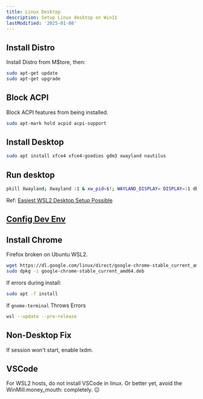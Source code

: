 ```yaml
---
title: Linux Desktop
description: Setup Linux desktop on Win11
lastModified: '2025-01-08'
---
```


## Install Distro

Install Distro from M$tore, then:

```bash
sudo apt-get update
sudo apt-get upgrade
```

## Block ACPI

Block ACPI features from being installed.

```bash
sudo apt-mark hold acpid acpi-support
```

## Install Desktop

```bash
sudo apt install xfce4 xfce4-goodies gdm3 xwayland nautilus
```

## Run desktop

```bash
pkill Xwayland; Xwayland :1 & xw_pid=$!; WAYLAND_DISPLAY= DISPLAY=:1 dbus-launch startxfce4; kill $xw_pid
```

Ref: [Easiest WSL2 Desktop Setup Possible](https://www.reddit.com/r/bashonubuntuonwindows/comments/1ajbzyk/easiest_wsl2_desktop_setup_possible/?onetap_auto=true&one_tap=true)

## [Config Dev Env](../../linux/new-dev-env)

## Install Chrome

Firefox broken on Ubuntu WSL2.

```bash
wget https://dl.google.com/linux/direct/google-chrome-stable_current_amd64.deb
sudo dpkg -i google-chrome-stable_current_amd64.deb
```

If errors during install:

```bash
sudo apt -f install
```

If `gnome-terminal` Throws Errors

```bash
wsl --update --pre-release
```

## Non-Desktop Fix

If session won't start, enable lxdm.

## VSCode

For WSL2 hosts, do not install VSCode in linux.  Or better yet, avoid the WinMill:money_mouth: completely. :neutral_face:
